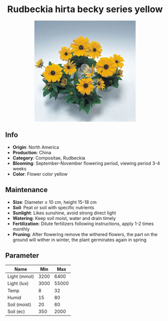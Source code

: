 <h1 align='center'>Rudbeckia hirta becky series yellow</h1>
<p align="center">
    <img 
        align='center'
        width='320'
        src="../images/rudbeckia hirta becky series yellow.png" 
        alt='Rudbeckia hirta becky series yellow' />
</p>

## Info

 - **Origin**: North America
 - **Production**: China
 - **Category**: Compositae, Rudbeckia
 - **Blooming**: September-November flowering period, viewing period 3-4 weeks
 - **Color**: Flower color yellow

## Maintenance

 - **Size**: Diameter ≥ 10 cm, height 15-18 cm
 - **Soil**: Peat or soil with specific nutrients
 - **Sunlight**: Likes sunshine, avoid strong direct light
 - **Watering**: Keep soil moist, water and drain timely
 - **Fertilization**: Dilute fertilizers following instructions, apply 1-2 times monthly
 - **Pruning**: After flowering remove the withered flowers, the part on the ground will wither in winter, the plant germinates again in spring

## Parameter

| Name         | Min  | Max   |
|--------------|------|-------|
| Light (mmol) | 3200 | 6400  |
| Light (lux)  | 3000 | 55000 |
| Temp         | 8    | 32    |
| Humid        | 15   | 80    |
| Soil (moist) | 20   | 60    |
| Soil (ec)    | 350  | 2000  |